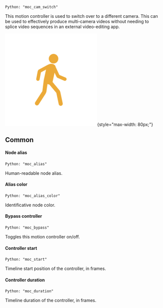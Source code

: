`Python: "moc_cam_switch"`

This motion controller is used to switch over to a different camera. This can be used to effectively produce multi-camera videos without needing to splice video sequences in an external video-editing app.

![Icon](moc_cam_switch_swatch.png "Icon"){style="max-width: 80px;"}

## Common

#### Node alias
`Python: "moc_alias"`

Human-readable node alias.

#### Alias color
`Python: "moc_alias_color"`

Identificative node color.

#### Bypass controller
`Python: "moc_bypass"`

Toggles this motion controller on/off.

#### Controller start
`Python: "moc_start"`

Timeline start position of the controller, in frames.

#### Controller duration
`Python: "moc_duration"`

Timeline duration of the controller, in frames.

